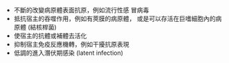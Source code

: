 - 不斷的改變病原體表面抗原，例如流行性感 冒病毒 
- 抵抗宿主的吞噬作用，例如有莢膜的病原體， 或是可以存活在巨嗜細胞內的病原體 (結核桿菌) 
- 使宿主的抗體或補體去活化 
- 抑制宿主免疫反應機轉，例如干擾抗原表現 
- 低調的進入潛伏期感染 (latent infection)